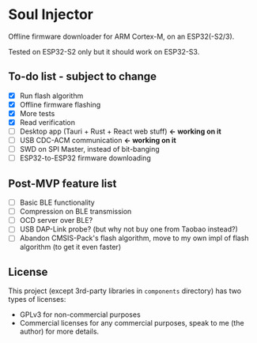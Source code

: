 # Soul Injector

Offline firmware downloader for ARM Cortex-M, on an ESP32(-S2/3).

Tested on ESP32-S2 only but it should work on ESP32-S3.

## To-do list - subject to change

- [x] Run flash algorithm
- [x] Offline firmware flashing
- [x] More tests
- [x] Read verification
- [ ] Desktop app (Tauri + Rust + React web stuff)  **<- working on it**
- [ ] USB CDC-ACM communication **<- working on it**
- [ ] SWD on SPI Master, instead of bit-banging
- [ ] ESP32-to-ESP32 firmware downloading 

## Post-MVP feature list

- [ ] Basic BLE functionality
- [ ] Compression on BLE transmission
- [ ] OCD server over BLE?
- [ ] USB DAP-Link probe? (but why not buy one from Taobao instead?)
- [ ] Abandon CMSIS-Pack's flash algorithm, move to my own impl of flash algorithm (to get it even faster)

## License

This project (except 3rd-party libraries in `components` directory) has two types of licenses:
  - GPLv3 for non-commercial purposes
  - Commercial licenses for any commercial purposes, speak to me (the author) for more details.

